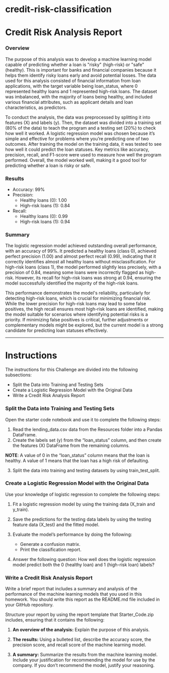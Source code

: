# credit-risk-classification
<h1>Credit Risk Analysis Report</h1>
<h3>Overview</h3>

The purpose of this analysis was to develop a machine learning model capable of predicting whether a loan is "risky" (high-risk) or "safe" (healthy). This is important for banks and financial companies because it helps them identify risky loans early and avoid potential losses. The data used for this analysis consisted of financial information from loan applications, with the target variable being loan_status, where 0 represented healthy loans and 1 represented high-risk loans. The dataset was imbalanced, with the majority of loans being healthy, and included various financial attributes, such as applicant details and loan characteristics, as predictors.


To conduct the analysis, the data was preprocessed by splitting it into features (X) and labels (y). Then, the dataset was divided into a training set (80% of the data) to teach the program and a testing set (20%) to check how well it worked. A logistic regression model was chosen because it’s simple and effective for problems where you’re predicting one of two outcomes. After training the model on the training data, it was tested to see how well it could predict the loan statuses. Key metrics like accuracy, precision, recall, and F1-score were used to measure how well the program performed. Overall, the model worked well, making it a good tool for predicting whether a loan is risky or safe.


<h3>Results</h3>

- Accuracy: 99%
- Precision:
    - Healthy loans (0): 1.00
    - High-risk loans (1): 0.84
- Recall:
    - Healthy loans (0): 0.99
    - High-risk loans (1): 0.94


<h3>Summary</h3>

The logistic regression model achieved outstanding overall performance, with an accuracy of 99%. It predicted a healthy loans (class 0), achieved perfect precision (1.00) and almost perfect recall (0.99), indicating that it correctly identifies almost all healthy loans without misclassification. For high-risk loans (class 1), the model performed slightly less precisely, with a precision of 0.84, meaning some loans were incorrectly flagged as high-risk. However, its recall for high-risk loans was strong at 0.94, ensuring the model successfully identified the majority of the high-risk loans.


This performance demonstrates the model's reliability, particularly for detecting high-risk loans, which is crucial for minimizing financial risk. While the lower precision for high-risk loans may lead to some false positives, the high recall ensures most high-risk loans are identified, making the model suitable for scenarios where identifying potential risks is a priority. If minimizing false positives is critical, further adjustments or complementary models might be explored, but the current model is a strong candidate for predicting loan statuses effectively.


----------------------------------------------------------------


<h1>Instructions</h1>
The instructions for this Challenge are divided into the following subsections:

- Split the Data into Training and Testing Sets
- Create a Logistic Regression Model with the Original Data
- Write a Credit Risk Analysis Report

<h3>Split the Data into Training and Testing Sets</h3>
Open the starter code notebook and use it to complete the following steps:

1. Read the lending_data.csv data from the Resources folder into a Pandas DataFrame.
2. Create the labels set (y) from the “loan_status” column, and then create the features (X) DataFrame from the remaining columns.

<b>NOTE</b>: A value of 0 in the “loan_status” column means that the loan is healthy. A value of 1 means that the loan has a high risk of defaulting.

3. Split the data into training and testing datasets by using train_test_split.

<h3>Create a Logistic Regression Model with the Original Data</h3>
Use your knowledge of logistic regression to complete the following steps:

1. Fit a logistic regression model by using the training data (X_train and y_train).
2. Save the predictions for the testing data labels by using the testing feature data (X_test) and the fitted model.
3. Evaluate the model’s performance by doing the following:
    - Generate a confusion matrix.
    - Print the classification report.

4. Answer the following question: How well does the logistic regression model predict both the 0 (healthy loan) and 1 (high-risk loan) labels?

<h3>Write a Credit Risk Analysis Report</h3>
Write a brief report that includes a summary and analysis of the performance of the machine learning models that you used in this homework. You should write this report as the README.md file included in your GitHub repository.

Structure your report by using the report template that Starter_Code.zip includes, ensuring that it contains the following:

1. <b>An overview of the analysis:</b> Explain the purpose of this analysis.

2. <b>The results:</b> Using a bulleted list, describe the accuracy score, the precision score, and recall score of the machine learning model.

3. <b>A summary:</b> Summarize the results from the machine learning model. Include your justification for recommending the model for use by the company. If you don’t recommend the model, justify your reasoning.

